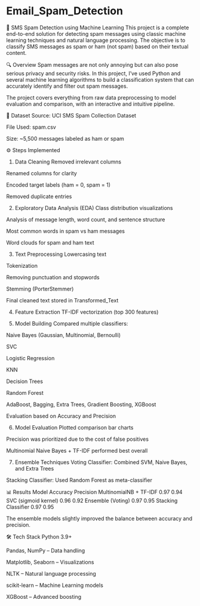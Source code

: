 # Email_Spam_Detection
📩 SMS Spam Detection using Machine Learning
This project is a complete end-to-end solution for detecting spam messages using classic machine learning techniques and natural language processing. The objective is to classify SMS messages as spam or ham (not spam) based on their textual content.

🔍 Overview
Spam messages are not only annoying but can also pose serious privacy and security risks. In this project, I’ve used Python and several machine learning algorithms to build a classification system that can accurately identify and filter out spam messages.

The project covers everything from raw data preprocessing to model evaluation and comparison, with an interactive and intuitive pipeline.

📁 Dataset
Source: UCI SMS Spam Collection Dataset

File Used: spam.csv

Size: ~5,500 messages labeled as ham or spam

⚙️ Steps Implemented
1. Data Cleaning
Removed irrelevant columns

Renamed columns for clarity

Encoded target labels (ham = 0, spam = 1)

Removed duplicate entries

2. Exploratory Data Analysis (EDA)
Class distribution visualizations

Analysis of message length, word count, and sentence structure

Most common words in spam vs ham messages

Word clouds for spam and ham text

3. Text Preprocessing
Lowercasing text

Tokenization

Removing punctuation and stopwords

Stemming (PorterStemmer)

Final cleaned text stored in Transformed_Text

4. Feature Extraction
TF-IDF vectorization (top 300 features)

5. Model Building
Compared multiple classifiers:

Naive Bayes (Gaussian, Multinomial, Bernoulli)

SVC

Logistic Regression

KNN

Decision Trees

Random Forest

AdaBoost, Bagging, Extra Trees, Gradient Boosting, XGBoost

Evaluation based on Accuracy and Precision

6. Model Evaluation
Plotted comparison bar charts

Precision was prioritized due to the cost of false positives

Multinomial Naive Bayes + TF-IDF performed best overall

7. Ensemble Techniques
Voting Classifier: Combined SVM, Naive Bayes, and Extra Trees

Stacking Classifier: Used Random Forest as meta-classifier

📊 Results
Model	Accuracy	Precision
MultinomialNB + TF-IDF	0.97	0.94
SVC (sigmoid kernel)	0.96	0.92
Ensemble (Voting)	0.97	0.95
Stacking Classifier	0.97	0.95

The ensemble models slightly improved the balance between accuracy and precision.

🛠️ Tech Stack
Python 3.9+

Pandas, NumPy – Data handling

Matplotlib, Seaborn – Visualizations

NLTK – Natural language processing

scikit-learn – Machine Learning models

XGBoost – Advanced boosting
